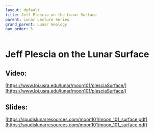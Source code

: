```yaml
---
layout: default
title: Jeff Plescia on the Lunar Surface
parent: Lunar Lecture Series
grand_parent: Lunar Geology
nav_order: 5
---
```


# Jeff Plescia on the Lunar Surface

## Video:

[https://www.lpi.usra.edu/lunar/moon101/plesciaSurface/](https://www.lpi.usra.edu/lunar/moon101/plesciaSurface/)

## Slides:

[https://spudislunarresources.com/moon101/moon_101_surface.pdf](https://spudislunarresources.com/moon101/moon_101_surface.pdf)

